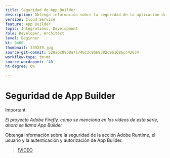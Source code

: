 ```yaml
---
title: Seguridad de App Builder
description: Obtenga información sobre la seguridad de la aplicación de App Builder.
version: Cloud Service
feature: App Builder
topic: Integrations, Development
role: Developer, Architect
level: Beginner
kt: 9460
thumbnail: 339249.jpg
source-git-commit: 528abc0938a71746c2c8b69382c961686cc42634
workflow-type: tm+mt
source-wordcount: '40'
ht-degree: 0%

---
```



# Seguridad de App Builder

>[!IMPORTANT]
>
> _El proyecto Adobe Firefly, como se menciona en los vídeos de esta serie, ahora se llama App Builder_

Obtenga información sobre la seguridad de la acción Adobe Runtime, el usuario y la autenticación y autorización de App Builder.

>[!VIDEO](https://video.tv.adobe.com/v/339249/?quality=12&learn=on)
